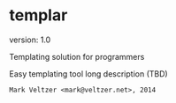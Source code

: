 templar
=======

version: 1.0

Templating solution for programmers

Easy templating tool long description (TBD)

	Mark Veltzer <mark@veltzer.net>, 2014
